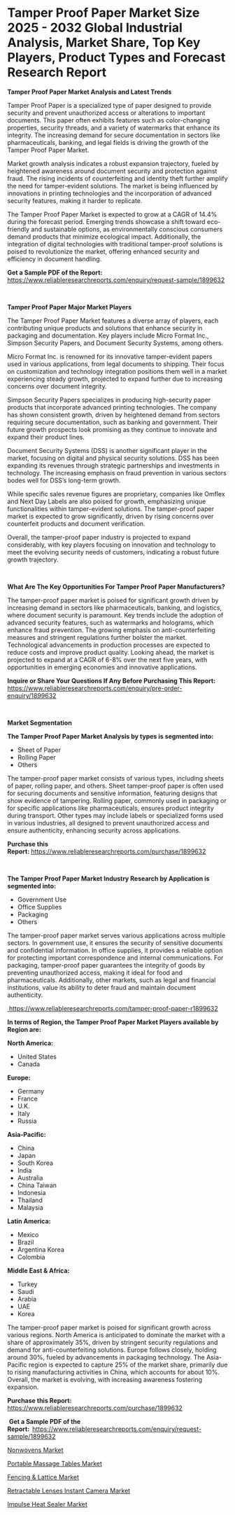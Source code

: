 <p><h1>Tamper Proof Paper Market Size 2025 - 2032 Global Industrial Analysis, Market Share, Top Key Players, Product Types and Forecast Research Report</h1></p><p><strong>Tamper Proof Paper Market Analysis and Latest Trends</strong></p>
<p><p>Tamper Proof Paper is a specialized type of paper designed to provide security and prevent unauthorized access or alterations to important documents. This paper often exhibits features such as color-changing properties, security threads, and a variety of watermarks that enhance its integrity. The increasing demand for secure documentation in sectors like pharmaceuticals, banking, and legal fields is driving the growth of the Tamper Proof Paper Market.</p><p>Market growth analysis indicates a robust expansion trajectory, fueled by heightened awareness around document security and protection against fraud. The rising incidents of counterfeiting and identity theft further amplify the need for tamper-evident solutions. The market is being influenced by innovations in printing technologies and the incorporation of advanced security features, making it harder to replicate.</p><p>The Tamper Proof Paper Market is expected to grow at a CAGR of 14.4% during the forecast period. Emerging trends showcase a shift toward eco-friendly and sustainable options, as environmentally conscious consumers demand products that minimize ecological impact. Additionally, the integration of digital technologies with traditional tamper-proof solutions is poised to revolutionize the market, offering enhanced security and efficiency in document handling.</p></p>
<p><strong>Get a Sample PDF of the Report:&nbsp;</strong> <a href="https://www.reliableresearchreports.com/enquiry/request-sample/1899632?utm_campaign=2128&utm_medium=2&utm_source=Github&utm_content=ia&utm_term=31012025&utm_id=tamper-proof-paper">https://www.reliableresearchreports.com/enquiry/request-sample/1899632</a></p>
<p>&nbsp;</p>
<p><strong>Tamper Proof Paper Major Market Players</strong></p>
<p><p>The Tamper Proof Paper Market features a diverse array of players, each contributing unique products and solutions that enhance security in packaging and documentation. Key players include Micro Format Inc., Simpson Security Papers, and Document Security Systems, among others.</p><p>Micro Format Inc. is renowned for its innovative tamper-evident papers used in various applications, from legal documents to shipping. Their focus on customization and technology integration positions them well in a market experiencing steady growth, projected to expand further due to increasing concerns over document integrity.</p><p>Simpson Security Papers specializes in producing high-security paper products that incorporate advanced printing technologies. The company has shown consistent growth, driven by heightened demand from sectors requiring secure documentation, such as banking and government. Their future growth prospects look promising as they continue to innovate and expand their product lines.</p><p>Document Security Systems (DSS) is another significant player in the market, focusing on digital and physical security solutions. DSS has been expanding its revenues through strategic partnerships and investments in technology. The increasing emphasis on fraud prevention in various sectors bodes well for DSS’s long-term growth.</p><p>While specific sales revenue figures are proprietary, companies like Omflex and Next Day Labels are also poised for growth, emphasizing unique functionalities within tamper-evident solutions. The tamper-proof paper market is expected to grow significantly, driven by rising concerns over counterfeit products and document verification.</p><p>Overall, the tamper-proof paper industry is projected to expand considerably, with key players focusing on innovation and technology to meet the evolving security needs of customers, indicating a robust future growth trajectory.</p></p>
<p>&nbsp;</p>
<p><strong>What Are The Key Opportunities For Tamper Proof Paper Manufacturers?</strong></p>
<p><p>The tamper-proof paper market is poised for significant growth driven by increasing demand in sectors like pharmaceuticals, banking, and logistics, where document security is paramount. Key trends include the adoption of advanced security features, such as watermarks and holograms, which enhance fraud prevention. The growing emphasis on anti-counterfeiting measures and stringent regulations further bolster the market. Technological advancements in production processes are expected to reduce costs and improve product quality. Looking ahead, the market is projected to expand at a CAGR of 6-8% over the next five years, with opportunities in emerging economies and innovative applications.</p></p>
<p><strong>Inquire or Share Your Questions If Any Before Purchasing This Report:</strong> <a href="https://www.reliableresearchreports.com/enquiry/pre-order-enquiry/1899632?utm_campaign=2128&utm_medium=2&utm_source=Github&utm_content=ia&utm_term=31012025&utm_id=tamper-proof-paper">https://www.reliableresearchreports.com/enquiry/pre-order-enquiry/1899632</a></p>
<p>&nbsp;</p>
<p><strong>Market Segmentation</strong></p>
<p><strong>The Tamper Proof Paper Market Analysis by types is segmented into:</strong></p>
<p><ul><li>Sheet of Paper</li><li>Rolling Paper</li><li>Others</li></ul></p>
<p><p>The tamper-proof paper market consists of various types, including sheets of paper, rolling paper, and others. Sheet tamper-proof paper is often used for securing documents and sensitive information, featuring designs that show evidence of tampering. Rolling paper, commonly used in packaging or for specific applications like pharmaceuticals, ensures product integrity during transport. Other types may include labels or specialized forms used in various industries, all designed to prevent unauthorized access and ensure authenticity, enhancing security across applications.</p></p>
<p><strong>Purchase this Report:&nbsp;</strong><a href="https://www.reliableresearchreports.com/purchase/1899632?utm_campaign=2128&utm_medium=2&utm_source=Github&utm_content=ia&utm_term=31012025&utm_id=tamper-proof-paper">https://www.reliableresearchreports.com/purchase/1899632</a></p>
<p>&nbsp;</p>
<p><strong>The Tamper Proof Paper Market Industry Research by Application is segmented into:</strong></p>
<p><ul><li>Government Use</li><li>Office Supplies</li><li>Packaging</li><li>Others</li></ul></p>
<p><p>The tamper-proof paper market serves various applications across multiple sectors. In government use, it ensures the security of sensitive documents and confidential information. In office supplies, it provides a reliable option for protecting important correspondence and internal communications. For packaging, tamper-proof paper guarantees the integrity of goods by preventing unauthorized access, making it ideal for food and pharmaceuticals. Additionally, other markets, such as legal and financial institutions, value its ability to deter fraud and maintain document authenticity.</p></p>
<p><a href="https://www.reliableresearchreports.com/tamper-proof-paper-r1899632?utm_campaign=2128&utm_medium=2&utm_source=Github&utm_content=ia&utm_term=31012025&utm_id=tamper-proof-paper">&nbsp;https://www.reliableresearchreports.com/tamper-proof-paper-r1899632</a></p>
<p><strong>In terms of Region, the Tamper Proof Paper Market Players available by Region are:</strong></p>
<p>
    <p> <strong> North America: </strong>
        <ul>
            <li>United States</li>
            <li>Canada</li>
        </ul>
        </p> 
    <p> <strong> Europe: </strong>
        <ul>
            <li>Germany</li>
            <li>France</li>
            <li>U.K.</li>
            <li>Italy</li>
            <li>Russia</li>
        </ul>
        </p> 
    <p> <strong> Asia-Pacific: </strong>
        <ul>
            <li>China</li>
            <li>Japan</li>
            <li>South Korea</li>
            <li>India</li>
            <li>Australia</li>
            <li>China Taiwan</li>
            <li>Indonesia</li>
            <li>Thailand</li>
            <li>Malaysia</li>
        </ul>
        </p> 
    <p> <strong> Latin America: </strong>
        <ul>
            <li>Mexico</li>
            <li>Brazil</li>
            <li>Argentina Korea</li>
            <li>Colombia</li>
        </ul>
        </p> 
    <p> <strong> Middle East & Africa: </strong>
        <ul>
            <li>Turkey</li>
            <li>Saudi</li>
            <li>Arabia</li>
            <li>UAE</li>
            <li>Korea</li>
        </ul>
    </p>
    </p>
<p><p>The tamper-proof paper market is poised for significant growth across various regions. North America is anticipated to dominate the market with a share of approximately 35%, driven by stringent security regulations and demand for anti-counterfeiting solutions. Europe follows closely, holding around 30%, fueled by advancements in packaging technology. The Asia-Pacific region is expected to capture 25% of the market share, primarily due to rising manufacturing activities in China, which accounts for about 10%. Overall, the market is evolving, with increasing awareness fostering expansion.</p></p>
<p><strong>Purchase this Report: </strong><a href="https://www.reliableresearchreports.com/purchase/1899632?utm_campaign=2128&utm_medium=2&utm_source=Github&utm_content=ia&utm_term=31012025&utm_id=tamper-proof-paper">https://www.reliableresearchreports.com/purchase/1899632</a></p>
<p>&nbsp;<strong>Get a Sample PDF of the Report:&nbsp;&nbsp;</strong><a href="https://www.reliableresearchreports.com/enquiry/request-sample/1899632?utm_campaign=2128&utm_medium=2&utm_source=Github&utm_content=ia&utm_term=31012025&utm_id=tamper-proof-paper">https://www.reliableresearchreports.com/enquiry/request-sample/1899632</a></p>
<p><strong></strong></p>
<p><p><a href="https://www.linkedin.com/pulse/nonwovens-demand-sales-growth-forecasts-2025-2032-revidease-gsgof?utm_campaign=2128&utm_medium=2&utm_source=Github&utm_content=ia&utm_term=31012025&utm_id=tamper-proof-paper">Nonwovens Market</a></p><p><a href="https://www.linkedin.com/pulse/deep-insights-portable-massage-tables-market-size-growing-sumhe?utm_campaign=2128&utm_medium=2&utm_source=Github&utm_content=ia&utm_term=31012025&utm_id=tamper-proof-paper">Portable Massage Tables Market</a></p><p><a href="https://www.linkedin.com/pulse/comprehensive-analysis-fencing-lattice-market-macro-overview-q6pve?utm_campaign=2128&utm_medium=2&utm_source=Github&utm_content=ia&utm_term=31012025&utm_id=tamper-proof-paper">Fencing & Lattice Market</a></p><p><a href="https://www.linkedin.com/pulse/market-size-trends-retractable-lenses-instant-camera-134-cagr-l9ovc?utm_campaign=2128&utm_medium=2&utm_source=Github&utm_content=ia&utm_term=31012025&utm_id=tamper-proof-paper">Retractable Lenses Instant Camera Market</a></p><p><a href="https://www.linkedin.com/pulse/impulse-heat-sealer-market-overview-future-growth-trends-opportunities-ys4mf?utm_campaign=2128&utm_medium=2&utm_source=Github&utm_content=ia&utm_term=31012025&utm_id=tamper-proof-paper">Impulse Heat Sealer Market</a></p></p>